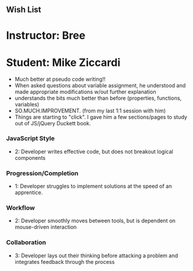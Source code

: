 ## Wish List
# Instructor: Bree
# Student: Mike Ziccardi

- Much better at pseudo code writing!!
- When asked questions about variable assignment, he understood and made appropriate modifications w/out further explanation
- understands the bits much better than before (properties, functions, variables)
- SO.MUCH.IMPROVEMENT. (from my last 1:1 session with him)
- Things are starting to "click". I gave him a few sections/pages to study out of JS/jQuery Duckett book.

### JavaScript Style
* 2: Developer writes effective code, but does not breakout logical components

### Progression/Completion
* 1: Developer struggles to implement solutions at the speed of an apprentice.

### Workflow
* 2: Developer smoothly moves between tools, but is dependent on mouse-driven interaction

### Collaboration
* 3: Developer lays out their thinking before attacking a problem and integrates feedback through the process
